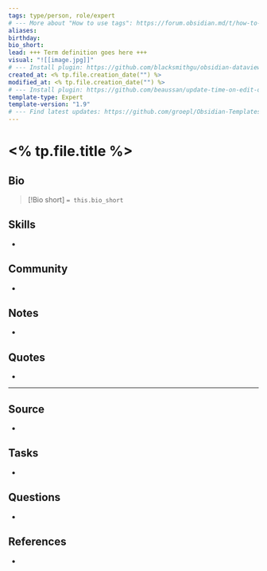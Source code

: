 ```yaml
---
tags: type/person, role/expert
# --- More about "How to use tags": https://forum.obsidian.md/t/how-to-use-tags/
aliases: 
birthday:
bio_short:
lead: +++ Term definition goes here +++
visual: "![[image.jpg]]"
# --- Install plugin: https://github.com/blacksmithgu/obsidian-dataview
created_at: <% tp.file.creation_date("") %>
modified_at: <% tp.file.creation_date("") %>
# --- Install plugin: https://github.com/beaussan/update-time-on-edit-obsidian
template-type: Expert
template-version: "1.9"
# --- Find latest updates: https://github.com/groepl/Obsidian-Templates
---
```


# <% tp.file.title %>

## Bio
<!-- Short biography of the EXPERT -->

> [!Bio short]
> `= this.bio_short`

## Skills
- 

## Community
<!-- Only most important I‘ve read -->
- 


## Notes
<!-- The main content of my thoughts really -->
- 


## Quotes
<!-- Notable quotes with reference to their page or location -->
- 

---

## Source
<!-- Always keep a link to the source- --> 
- 

## Tasks
<!-- What remains to be done with this note? --> 
- 

## Questions
<!-- What remains for you to consider? -->
- 

## References
<!-- Links to pages not referenced in the content -->
- 



